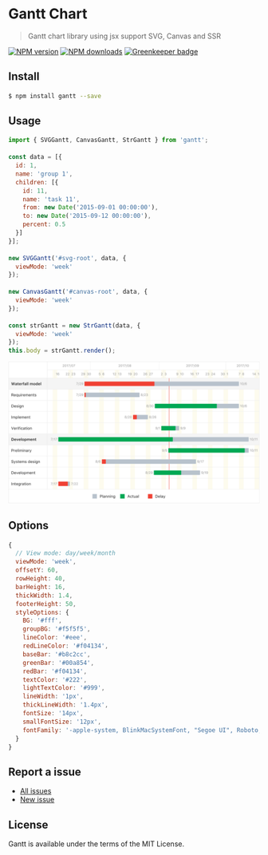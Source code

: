 Gantt Chart
===========

> Gantt chart library using jsx support SVG, Canvas and SSR

[![NPM version](https://img.shields.io/npm/v/gantt.svg)](https://www.npmjs.com/package/gantt)
[![NPM downloads](https://img.shields.io/npm/dm/gantt.svg)](https://www.npmjs.com/package/gantt)
[![Greenkeeper badge](https://badges.greenkeeper.io/d-band/gantt.svg)](https://greenkeeper.io/)

## Install

```bash
$ npm install gantt --save
```

## Usage

```javascript
import { SVGGantt, CanvasGantt, StrGantt } from 'gantt';

const data = [{
  id: 1,
  name: 'group 1',
  children: [{
    id: 11,
    name: 'task 11',
    from: new Date('2015-09-01 00:00:00'),
    to: new Date('2015-09-12 00:00:00'),
    percent: 0.5
  }]
}];

new SVGGantt('#svg-root', data, {
  viewMode: 'week'
});

new CanvasGantt('#canvas-root', data, {
  viewMode: 'week'
});

const strGantt = new StrGantt(data, {
  viewMode: 'week'
});
this.body = strGantt.render();
```

![image](demo/image.png)

## Options

```javascript
{
  // View mode: day/week/month
  viewMode: 'week',
  offsetY: 60,
  rowHeight: 40,
  barHeight: 16,
  thickWidth: 1.4,
  footerHeight: 50,
  styleOptions: {
    BG: '#fff',
    groupBG: '#f5f5f5',
    lineColor: '#eee',
    redLineColor: '#f04134',
    baseBar: '#b8c2cc',
    greenBar: '#00a854',
    redBar: '#f04134',
    textColor: '#222',
    lightTextColor: '#999',
    lineWidth: '1px',
    thickLineWidth: '1.4px',
    fontSize: '14px',
    smallFontSize: '12px',
    fontFamily: '-apple-system, BlinkMacSystemFont, "Segoe UI", Roboto, "Helvetica Neue", Arial, sans-serif'
  }
}
```

## Report a issue

* [All issues](https://github.com/d-band/gantt/issues)
* [New issue](https://github.com/d-band/gantt/issues/new)

## License

Gantt is available under the terms of the MIT License.
